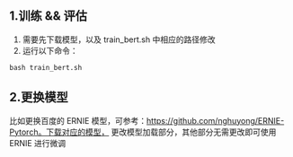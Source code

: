 ## 1.训练 && 评估
1. 需要先下载模型，以及 train_bert.sh 中相应的路径修改
2. 运行以下命令：
```shell script
bash train_bert.sh
```

## 2.更换模型
比如更换百度的 ERNIE 模型，可参考：https://github.com/nghuyong/ERNIE-Pytorch。下载对应的模型，
更改模型加载部分，其他部分无需更改即可使用 ERNIE 进行微调